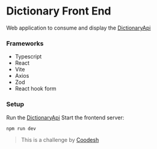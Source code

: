 # Dictionary Front End
Web application to consume and display the [DictionaryApi](https://github.com/GabrielFontenele/DictionaryApi) 

### Frameworks
- Typescript
- React
- Vite
- Axios
- Zod
- React hook form

### Setup
Run the [DictionaryApi](https://github.com/GabrielFontenele/DictionaryApi) 
Start the frontend server:

```
npm run dev
```

>  This is a challenge by [Coodesh](https://coodesh.com/)
